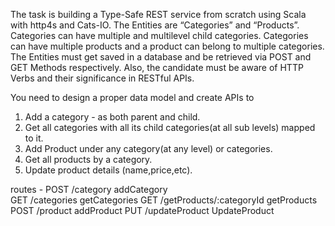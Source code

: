 The task is building a Type-Safe REST service from scratch using Scala with
http4s and Cats-IO.
The Entities are “Categories” and “Products”.
Categories can have multiple and multilevel child categories.
Categories can have multiple products and a product can belong to multiple
categories.
The Entities must get saved in a database and be retrieved via POST and GET
Methods respectively.
Also, the candidate must be aware of HTTP Verbs and their significance in
RESTful APIs.

You need to design a proper data model and create APIs to
1. Add a category - as both parent and child.
2. Get all categories with all its child categories(at all sub levels) mapped
to it.
3. Add Product under any category(at any level) or categories.
4. Get all products by a category.
5. Update product details (name,price,etc).

routes -
POST     /category             addCategory  
GET      /categories             getCategories
GET      /getProducts/:categoryId  getProducts
POST     /product                addProduct
PUT      /updateProduct           UpdateProduct
